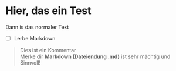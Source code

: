 # Hier, das ein Test

Dann is das normaler Text 
- [ ] Lerbe Markdown

> Dies ist ein Kommentar \
Merke dir **Markdown (Dateiendung .md)** ist sehr mächtig und Sinnvoll!